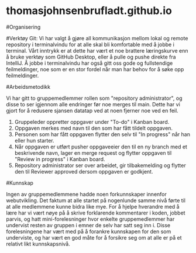 # thomasjohnsenbrufladt.github.io

#Organisering


#Verktøy
Git: Vi har valgt å gjøre all kommunikasjon mellom lokal og remote repository i terminalvindu for at alle skal bli komfortable med å jobbe i terminal. Vårt inntrykk er at dette har vært et noe brattere læringskurve enn å bruke verktøy som GitHub Desktop, eller å pulle og pushe direkte fra IntelliJ.
Å jobbe i terminalvindu har også gitt oss gode og fullstendige feilmeldinger, noe som er en stor fordel når man har behov for å søke opp feilmeldinger.


#Arbeidsmetodikk

Vi har gitt to gruppemedlemmer rollen som "repository administrator", og disse to ser igjennom alle endringer før noe merges til main. Dette har vi gjort for å redusere sjansen datatap ved at noen fjerner noe ved en feil.

1. Gruppeleder oppretter oppgaver under "To-do" i Kanban board.
2. Oppgaven merkes med navn til den som har fått tildelt oppgaven. 
3. Personen som har fått oppgaven flytter den selv til "In progress" når han eller hun starter.
4. Når oppgaven er utført pusher oppgaveeier den til en ny branch med et beskrivende navn, lager en merge request og flytter oppgaven til "Review in progress" i Kanban board.
5. Repository administrator ser over arbeidet, gir tilbakemelding og flytter den til Reviewer approved dersom oppgaven er godkjent.






#Kunnskap

Ingen av gruppemedlemmene hadde noen forkunnskaper innenfor webutvikling.
Det faktum at alle startet på nogenlunde samme nivå førte til at alle medlemmene kunne bidra like mye. For å hjelpe hverandre med å lære har vi vært nøye på å skrive forklarende kommentarer i koden, jobbet parvis, og hatt mini-forelesninger hvor enkelte gruppemedlemmer har undervist resten av gruppen i emner de selv har satt seg inn i. Disse forelesningene har vært med på å forankre kunnskapen for den som underviste, og har vært en god måte for å forsikre seg om at alle er på et relativt likt kunnskapsnivå. 

